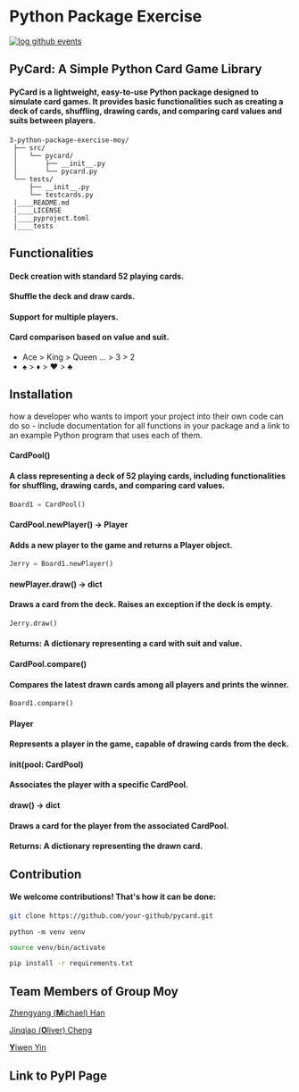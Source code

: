 # Python Package Exercise

[![log github events](https://github.com/software-students-spring2024/3-python-package-exercise-moy/actions/workflows/event-logger.yml/badge.svg)](https://github.com/software-students-spring2024/3-python-package-exercise-moy/actions/workflows/event-logger.yml)

## PyCard: A Simple Python Card Game Library

#### PyCard is a lightweight, easy-to-use Python package designed to simulate card games. It provides basic functionalities such as creating a deck of cards, shuffling, drawing cards, and comparing card values and suits between players.


####   
```
3-python-package-exercise-moy/
 ├── src/
 │   └── pycard/
 │       ├── __init__.py
 │       └── pycard.py
 └── tests/
     ├── __init__.py
     └── testcards.py
 |____README.md
 |____LICENSE
 |____pyproject.toml
 |____tests
```
## Functionalities

#### Deck creation with standard 52 playing cards.
#### Shuffle the deck and draw cards.
#### Support for multiple players.
#### Card comparison based on value and suit.
  - Ace > King > Queen ... > 3 > 2 
  - ♠️ > ♦️ > ♥️ > ♣️
## Installation

how a developer who wants to import your project into their own code can do so - include documentation for all functions in your package and a link to an example Python program that uses each of them.
#### CardPool()
#### A class representing a deck of 52 playing cards, including functionalities for shuffling, drawing cards, and comparing card values.

```python
Board1 = CardPool()
```
#### CardPool.newPlayer() -> Player
#### Adds a new player to the game and returns a Player object.
```python
Jerry = Board1.newPlayer()
```
#### newPlayer.draw() -> dict
#### Draws a card from the deck. Raises an exception if the deck is empty.
```python
Jerry.draw()
```
#### Returns: A dictionary representing a card with suit and value.

#### CardPool.compare()
#### Compares the latest drawn cards among all players and prints the winner.
```python
Board1.compare()
```

#### Player
#### Represents a player in the game, capable of drawing cards from the deck.
#### __init__(pool: CardPool)
#### Associates the player with a specific CardPool.
#### draw() -> dict
#### Draws a card for the player from the associated CardPool.
#### Returns: A dictionary representing the drawn card.

## Contribution

#### We welcome contributions! That's how it can be done:
```bash
git clone https://github.com/your-github/pycard.git
```
```basg
python -m venv venv
```
```bash
source venv/bin/activate
```
```bash
pip install -r requirements.txt
```
## Team Members of Group Moy

[Zhengyang (**M**ichael) Han](https://github.com/Hmic1102) 

[Jinqiao (**O**liver) Cheng](https://github.com/jinqiaocheng163)

[**Y**iwen Yin](https://github.com/YY35n)



## Link to PyPl Page

